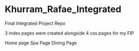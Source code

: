 # Khurram_Rafae_Integrated
Final Integrated Project Repo 

3 index pages were created alongside 4 css pages for my FIP

Home page
Spa Page
Dining Page

